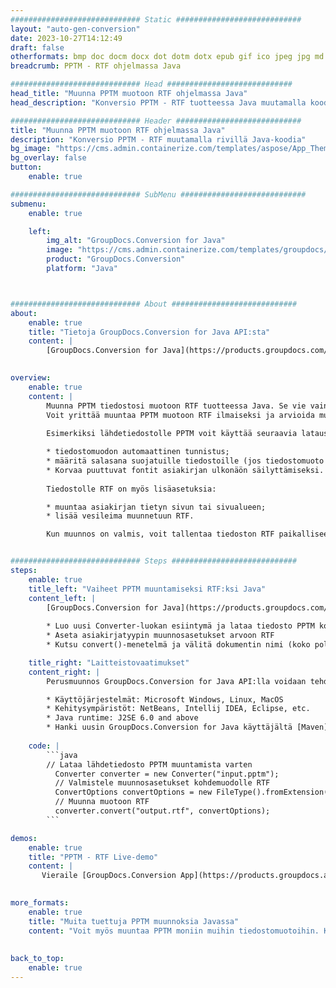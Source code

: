 ```yaml
---
############################# Static ############################
layout: "auto-gen-conversion"
date: 2023-10-27T14:12:49
draft: false
otherformats: bmp doc docm docx dot dotm dotx epub gif ico jpeg jpg md odt ott pdf png psd rtf tex tif tiff txt xps
breadcrumb: PPTM - RTF ohjelmassa Java

############################# Head ############################
head_title: "Muunna PPTM muotoon RTF ohjelmassa Java"
head_description: "Konversio PPTM - RTF tuotteessa Java muutamalla koodirivillä. Muunna yli 160 tiedostomuotoa GroupDocs-asiakirjan muunnossovellusliittymällä Java"

############################# Header ############################
title: "Muunna PPTM muotoon RTF ohjelmassa Java"
description: "Konversio PPTM - RTF muutamalla rivillä Java-koodia"
bg_image: "https://cms.admin.containerize.com/templates/aspose/App_Themes/V3/images/bg/header1.png"
bg_overlay: false
button:
    enable: true

############################# SubMenu ############################
submenu:
    enable: true

    left:
        img_alt: "GroupDocs.Conversion for Java"
        image: "https://cms.admin.containerize.com/templates/groupdocs/images/product-logos/90x90-noborder/groupdocs-conversion-java.png"
        product: "GroupDocs.Conversion"
        platform: "Java"



############################# About ############################
about:
    enable: true
    title: "Tietoja GroupDocs.Conversion for Java API:sta"
    content: |
        [GroupDocs.Conversion for Java](https://products.groupdocs.com/conversion/java/) on edistynyt tiedostomuotojen muunnossovellusliittymä, joka muuntaa suosittuja kuva- ja asiakirjamuotoja, kuten Microsoft Office, OpenDocument, PDF, HTML, sähköposti, CAD. ja paljon muuta vain muutamalla koodirivillä. Alkuperäinen API tunnistaa automaattisesti alkuperäisten asiakirjojen muodot ja tarjoaa monia vaihtoehtoja muunnettujen asiakirjojen mukauttamiseen. Asiakirjasta tiedon poimimisen lisäksi se tukee oletusarvoisesti muunnostulosten välimuistia paikalliselle levylle. Kaiken tyyppistä välimuistia voidaan kuitenkin tukea ottamalla käyttöön sopivat rajapinnat - Amazon S3, Dropbox, Google Drive, Windows Azure, Reddis tai muut.
    

overview:
    enable: true
    content: |
        Muunna PPTM tiedostosi muotoon RTF tuotteessa Java. Se vie vain muutaman rivin Java-koodia millä tahansa valitsemallasi alustalla, kuten Windows, Linux tai macOS.
        Voit yrittää muuntaa PPTM muotoon RTF ilmaiseksi ja arvioida muunnostulosten laatua. Yksinkertaisten tiedostomuunnoskomentosarjojen lisäksi voit kokeilla kehittyneempiä vaihtoehtoja lähdetiedoston PPTM lataamiseen ja RTF-tulosteen tallentamiseen. 
        
        Esimerkiksi lähdetiedostolle PPTM voit käyttää seuraavia latausvaihtoehtoja:

        * tiedostomuodon automaattinen tunnistus;
        * määritä salasana suojatuille tiedostoille (jos tiedostomuoto tukee sitä);
        * Korvaa puuttuvat fontit asiakirjan ulkonäön säilyttämiseksi.
        
        Tiedostolle RTF on myös lisäasetuksia:

        * muuntaa asiakirjan tietyn sivun tai sivualueen;
        * lisää vesileima muunnetuun RTF.

        Kun muunnos on valmis, voit tallentaa tiedoston RTF paikalliseen tiedostopolkuun tai mihin tahansa kolmannen osapuolen tallennustilaan, kuten FTP, Amazon S3, Google Drive, Dropbox jne. Huomaa - muuntaaksesi PPTM osoitteeseen RTF, sinun ei tarvitse asentaa lisäohjelmistoja, kuten MS Officea, Open Officea, Adobe Acrobat Readeria jne.


############################# Steps ############################
steps:
    enable: true
    title_left: "Vaiheet PPTM muuntamiseksi RTF:ksi Java"
    content_left: |
        [GroupDocs.Conversion for Java](https://products.groupdocs.com/conversion/java/) antaa kehittäjille mahdollisuuden muuntaa PPTM-tiedoston helposti muotoon RTF muutamalla koodirivillä.
        
        * Luo uusi Converter-luokan esiintymä ja lataa tiedosto PPTM koko polulla
        * Aseta asiakirjatyypin muunnosasetukset arvoon RTF
        * Kutsu convert()-menetelmä ja välitä dokumentin nimi (koko polku) ja muoto (RTF) parametriksi

    title_right: "Laitteistovaatimukset"
    content_right: |
        Perusmuunnos GroupDocs.Conversion for Java API:lla voidaan tehdä muutamalla koodirivillä. API-liittymiämme tuetaan kaikilla tärkeimmillä alustoilla ja käyttöjärjestelmillä. Ennen kuin suoritat alla olevan koodin, varmista, että järjestelmääsi on asennettu seuraavat edellytykset.

        * Käyttöjärjestelmät: Microsoft Windows, Linux, MacOS
        * Kehitysympäristöt: NetBeans, Intellij IDEA, Eclipse, etc.
        * Java runtime: J2SE 6.0 and above
        * Hanki uusin GroupDocs.Conversion for Java käyttäjältä [Maven](https://repository.groupdocs.com/webapp/#/artifacts/browse/tree/General/repo/com/groupdocs/groupdocs-conversion)
         
    code: |
        ```java    
        // Lataa lähdetiedosto PPTM muuntamista varten
          Converter converter = new Converter("input.pptm");
          // Valmistele muunnosasetukset kohdemuodolle RTF
          ConvertOptions convertOptions = new FileType().fromExtension("rtf").getConvertOptions();
          // Muunna muotoon RTF
          converter.convert("output.rtf", convertOptions);
        ```

demos:
    enable: true
    title: "PPTM - RTF Live-demo"
    content: |
       Vieraile [GroupDocs.Conversion App](https://products.groupdocs.app/conversion/family) -verkkosivustollamme ja kokeile konversiota PPTM to RTF nyt. Ilmaisella demolla on seuraavat edut
          

more_formats:
    enable: true
    title: "Muita tuettuja PPTM muunnoksia Javassa"
    content: "Voit myös muuntaa PPTM moniin muihin tiedostomuotoihin. Katso alla oleva luettelo."
       
       
back_to_top:
    enable: true
---
```

